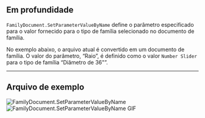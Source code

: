 ## Em profundidade
`FamilyDocument.SetParameterValueByName` define o parâmetro especificado para o valor fornecido para o tipo de família selecionado no documento de família.

No exemplo abaixo, o arquivo atual é convertido em um documento de família. O valor do parâmetro, “Raio”, é definido como o valor `Number Slider` para o tipo de família “Diâmetro de 36"”.
___
## Arquivo de exemplo

![FamilyDocument.SetParameterValueByName](./Revit.Application.FamilyDocument.SetParameterValueByName_img.jpg)
![FamilyDocument.SetParameterValueByName GIF](./Revit.Application.FamilyDocument.SetParameterValueByName_img2.gif)
